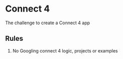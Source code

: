 # Connect 4

The challenge to create a Connect 4 app

## Rules

1. No Googling connect 4 logic, projects or examples
